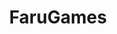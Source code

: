 ---
title: "FaruGames"
desc: "FaruGames, a now-closed Minecraft Games Network."
link: "https://github.com/onRuntime/?q=farugames"
thumbnail_link: "./assets/img/projects/farugames.jpg"
tags: ["Open Source", "Minecraft"]
---